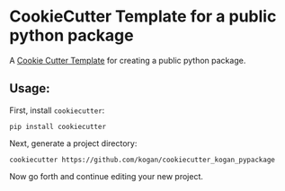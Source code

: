 # CookieCutter Template for a public python package

A [Cookie Cutter Template](https://cookiecutter.readthedocs.io/en/latest/) for
creating a public python package.



## Usage:

First, install `cookiecutter`:

`pip install cookiecutter`

Next, generate a project directory:

`cookiecutter https://github.com/kogan/cookiecutter_kogan_pypackage`

Now go forth and continue editing your new project.
